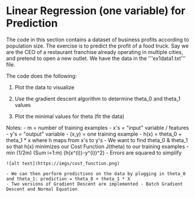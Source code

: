 Linear Regression (one variable) for Prediction
====================================================

The code in this section contains a dataset of business profits according to
population size. The exercise is to predict the profit of a food truck. Say
we are the CEO of a restaurant franchise already operating in multiple cities, and pretend to open a new outlet. We have the data in the '''ex1data1.txt''' file.

The code does the following:

1. Plot the data to visualize

2. Use the gradient descent algorithm to determine theta_0 and theta_1 values

3. Plot the minimal values for theta (fit the data)


Notes:
	- m = number of training examples
    - x's = "input" variable / features
    - y's = "output" variable
    - (x,y) = one training example
    - h(x) = theta_0 + theta_1 * x where h maps from x's to y's
    - We want to find theta_0 & theta_1 so that h(x) minimizes our Cost Function J(theta) to our training examples
    - min (1/2m) (Sum i=1:m) (h(x^(i))-y^(i))^2)
    - Errors are squared to simplify

    ![alt text](https://imgs/cost_function.png)

    - We can then perform predictions on the data by plugging in theta_0 and theta_1: prediction = theta_0 + theta_1 * X
    - Two versions of Gradient Descent are implemented - Batch Gradient Descent and Normal Equation

